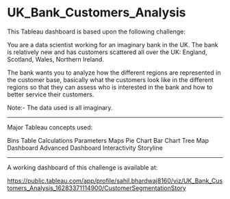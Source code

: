 # UK_Bank_Customers_Analysis

This Tableau dashboard is based upon the following challenge:

You are a data scientist working for an imaginary bank in the UK.
The bank is relatively new and has customers scattered all over the UK: England, Scotland, Wales, Northern Ireland.

The bank wants you to analyze how the different regions are represented in the customer base, basically what the customers look like in the different regions so that they can assess who is interested in the bank and how to better service their customers.

Note:- The data used is all imaginary.

------------------------------------------------------------------------------------------------------------------------------------------------------------------------------

Major Tableau concepts used:

Bins
Table Calculations
Parameters
Maps
Pie Chart
Bar Chart
Tree Map
Dashboard
Advanced Dashboard Interactivity
Storyline

------------------------------------------------------------------------------------------------------------------------------------------------------------------------------

A working dashboard of this challenge is available at:

https://public.tableau.com/app/profile/sahil.bhardwaj8160/viz/UK_Bank_Customers_Analysis_16283371114900/CustomerSegmentationStory


